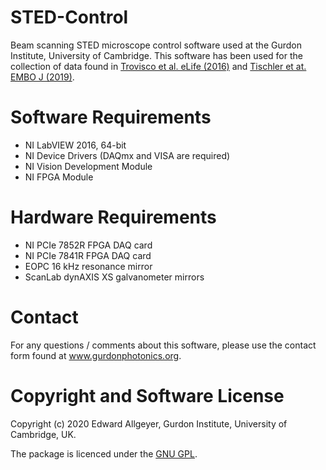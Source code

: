 # STED-Control
Beam scanning STED microscope control software used at the Gurdon Institute, University of Cambridge. This software has been used for the collection of data found in [Trovisco et al. eLife (2016)](https://doi.org/10.7554/eLife.17537) and [Tischler et at. EMBO J (2019)](https://doi.org/10.15252/embj.201899518).

# Software Requirements
* NI LabVIEW 2016, 64-bit
* NI Device Drivers (DAQmx and VISA are required)
* NI Vision Development Module
* NI FPGA Module

# Hardware Requirements
* NI PCIe 7852R FPGA DAQ card
* NI PCIe 7841R FPGA DAQ card
* EOPC 16 kHz resonance mirror
* ScanLab dynAXIS XS galvanometer mirrors

# Contact
For any questions / comments about this software, please use the contact form found at www.gurdonphotonics.org.

# Copyright and Software License
Copyright (c) 2020 Edward Allgeyer, Gurdon Institute, University of Cambridge, UK.

The package is licenced under the [GNU GPL](https://www.gnu.org/licenses/).
